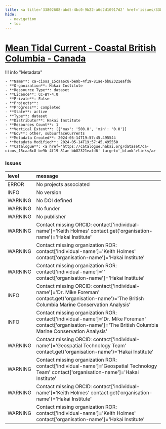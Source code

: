```yaml
---
title: <a title='33802608-abd5-4bc0-9b22-a6c2d10917d2' href='issues/33802608-abd5-4bc0-9b22-a6c2d10917d2/' target='_blank'>Mean Tidal Current - Coastal British Columbia - Canada</a>
hide:
  - navigation
  - toc
---
```


# <a title='33802608-abd5-4bc0-9b22-a6c2d10917d2' href='issues/33802608-abd5-4bc0-9b22-a6c2d10917d2/' target='_blank'>Mean Tidal Current - Coastal British Columbia - Canada</a>

<div id='map'></div>

!!! info "Metadata"
    
    - **Name**: ca-cioos_15caa6c8-be9b-4f19-81ae-bb82321eafd6 
    - **Organization**: Hakai Institute 
    - **Ressource Type**: dataset 
    - **Licence**: CC-BY-4.0 
    - **Private**: False 
    - **Projects**:  
    - **Progress**: completed 
    - **State**: active 
    - **Type**: dataset 
    - **Distributor**: Hakai Institute 
    - **Resources Count**: 1 
    - **Vertical Extent**: [{'max': '500.0', 'min': '0.0'}] 
    - **Eov**: other, subSurfaceCurrents 
    - **Metadata Created**: 2024-05-14T19:57:45.495544 
    - **Metadata Modified**: 2024-05-14T19:57:45.495550 
    - **Catalogue**: <a href='https://catalogue.hakai.org/dataset/ca-cioos_15caa6c8-be9b-4f19-81ae-bb82321eafd6' target='_blank'>link</a> 

### Issues

| level   | message                                                                                                                                                           |
|:--------|:------------------------------------------------------------------------------------------------------------------------------------------------------------------|
| ERROR   | No projects associated                                                                                                                                            |
| INFO    | No version                                                                                                                                                        |
| WARNING | No DOI defined                                                                                                                                                    |
| WARNING | No funder                                                                                                                                                         |
| WARNING | No publisher                                                                                                                                                      |
| WARNING | Contact missing ORCID: contact['individual-name']='Keith Holmes' contact.get('organisation-name')='Hakai Institute'                                               |
| WARNING | Contact missing organization ROR:  contact['individual-name']='Keith Holmes' contact['organisation-name']='Hakai Institute'                                       |
| WARNING | Contact missing organization ROR:  contact['individual-name']='' contact['organisation-name']='Hakai Institute'                                                   |
| INFO    | Contact missing ORCID: contact['individual-name']='Dr. Mike Foreman' contact.get('organisation-name')='The British Columbia Marine Conservation Analysis'         |
| INFO    | Contact missing organization ROR:  contact['individual-name']='Dr. Mike Foreman' contact['organisation-name']='The British Columbia Marine Conservation Analysis' |
| WARNING | Contact missing ORCID: contact['individual-name']='Geospatial Technology Team' contact.get('organisation-name')='Hakai Institute'                                 |
| WARNING | Contact missing organization ROR:  contact['individual-name']='Geospatial Technology Team' contact['organisation-name']='Hakai Institute'                         |
| WARNING | Contact missing ORCID: contact['individual-name']='Keith Holmes' contact.get('organisation-name')='Hakai Institute'                                               |
| WARNING | Contact missing organization ROR:  contact['individual-name']='Keith Holmes' contact['organisation-name']='Hakai Institute'                                       |

<script>
   document.addEventListener("DOMContentLoaded", function() {
    var map = L.map('map').setView([51.505, -125.09], 5);
    L.tileLayer('https://tile.openstreetmap.org/{z}/{x}/{y}.png', {
        maxZoom: 19,
        attribution: '&copy; <a href="http://www.openstreetmap.org/copyright">OpenStreetMap</a>'
    }).addTo(map);
    var geojsonFeature = {
        "type": "Feature",
        "properties": {
            "name" : "<a title='33802608-abd5-4bc0-9b22-a6c2d10917d2' href='issues/33802608-abd5-4bc0-9b22-a6c2d10917d2/' target='_blank'>Mean Tidal Current - Coastal British Columbia - Canada</a>"
        },
        "geometry": {'type': 'Polygon', 'coordinates': [[[-129.74853515624997, 49.72447918871299], [-124.14550781249997, 49.72447918871299], [-124.14550781249997, 52.9883372533954], [-129.74853515624997, 52.9883372533954], [-129.74853515624997, 49.72447918871299]]]}
    }
    L.geoJSON(geojsonFeature).addTo(map);
   })
</script>